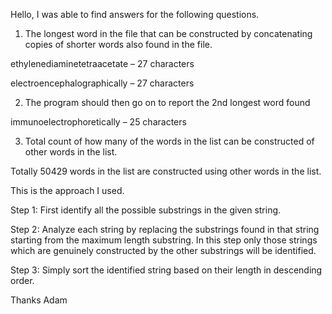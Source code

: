 Hello, I was able to find answers for the following questions.
1.	The longest word in the file that can be constructed by concatenating copies of shorter words also found in the file.  

ethylenediaminetetraacetate – 27 characters

electroencephalographically – 27 characters

2.	The program should then go on to report the 2nd longest word found  

immunoelectrophoretically – 25 characters

3.	Total count of how many of the words in the list can be constructed of other words in the list.

Totally 50429 words in the list are constructed using other words in the list.

This is the approach I used.

Step 1: 
First identify all the possible substrings in the given string.

Step 2:
Analyze each string by replacing the substrings found in that string starting from the maximum length substring. In this step only those strings which are genuinely constructed by the other substrings will be identified.

Step 3:
Simply sort the identified string based on their length in descending order.
 

Thanks
Adam
